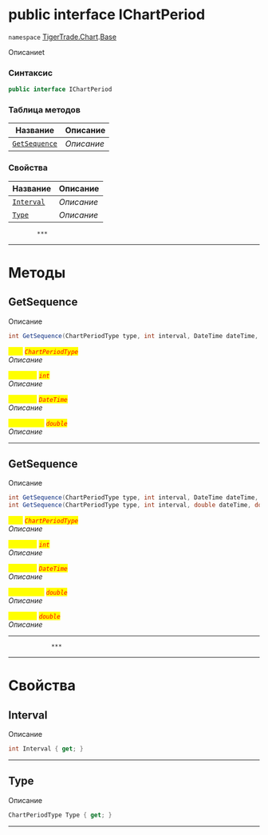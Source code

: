
# public interface IChartPeriod
`namespace` [TigerTrade.Chart](../../TigerTrade.Chart.md).[Base](../../TigerTrade.Chart/Base.md)



Описаниеt

### Синтаксис
```csharp
public interface IChartPeriod
```


### Таблица методов
| Название | Описание |
| --- | --- |
| [`GetSequence`](./IChartPeriod.cs/Методы/GetSequence.md) | *Описание* |

### Свойства
| Название | Описание |
| --- | --- |
| [`Interval`](./IChartPeriod.cs/Свойства/Interval.md) | *Описание* |
| [`Type`](./IChartPeriod.cs/Свойства/Type.md) | *Описание* |




            ***
  ***
  # Методы

## GetSequence
Описание

```csharp
int GetSequence(ChartPeriodType type, int interval, DateTime dateTime, double timeOffset)
```

<mark style="color:yellow;">`type`</mark> <mark style="color:red;">*`ChartPeriodType`*</mark>  
 *Описание*  

<mark style="color:yellow;">`interval`</mark> <mark style="color:red;">*`int`*</mark>  
 *Описание*  

<mark style="color:yellow;">`dateTime`</mark> <mark style="color:red;">*`DateTime`*</mark>  
 *Описание*  

<mark style="color:yellow;">`timeOffset`</mark> <mark style="color:red;">*`double`*</mark>  
 *Описание*  


***                

## GetSequence
Описание

```csharp
int GetSequence(ChartPeriodType type, int interval, DateTime dateTime, double timeOffset)
int GetSequence(ChartPeriodType type, int interval, double dateTime, double timeOffset)
```

<mark style="color:yellow;">`type`</mark> <mark style="color:red;">*`ChartPeriodType`*</mark>  
 *Описание*  

<mark style="color:yellow;">`interval`</mark> <mark style="color:red;">*`int`*</mark>  
 *Описание*  

<mark style="color:yellow;">`dateTime`</mark> <mark style="color:red;">*`DateTime`*</mark>  
 *Описание*  

<mark style="color:yellow;">`timeOffset`</mark> <mark style="color:red;">*`double`*</mark>  
 *Описание*  

<mark style="color:yellow;">`dateTime`</mark> <mark style="color:red;">*`double`*</mark>  
 *Описание*  


***                
                ***
  ***
  # Свойства

## Interval
Описание

```csharp
int Interval { get; }
```
***

## Type
Описание

```csharp
ChartPeriodType Type { get; }
```
***

